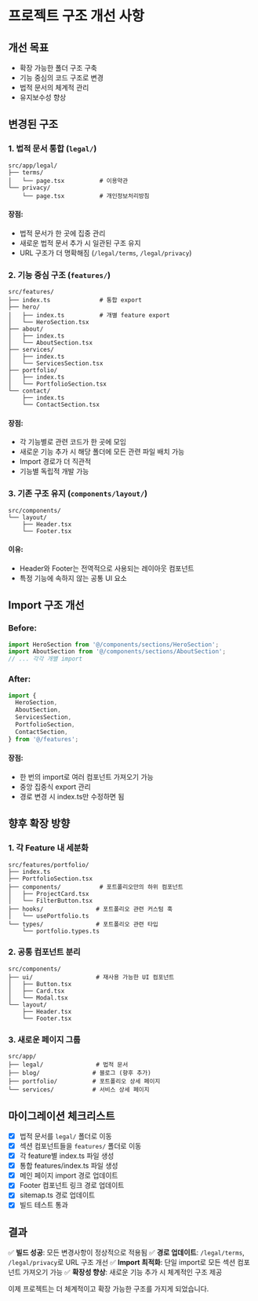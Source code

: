 # 프로젝트 구조 개선 사항

## 개선 목표
- 확장 가능한 폴더 구조 구축
- 기능 중심의 코드 구조로 변경
- 법적 문서의 체계적 관리
- 유지보수성 향상

## 변경된 구조

### 1. 법적 문서 통합 (`legal/`)
```
src/app/legal/
├── terms/
│   └── page.tsx          # 이용약관
└── privacy/
    └── page.tsx          # 개인정보처리방침
```

#### 장점:
- 법적 문서가 한 곳에 집중 관리
- 새로운 법적 문서 추가 시 일관된 구조 유지
- URL 구조가 더 명확해짐 (`/legal/terms`, `/legal/privacy`)

### 2. 기능 중심 구조 (`features/`)
```
src/features/
├── index.ts              # 통합 export
├── hero/
│   ├── index.ts          # 개별 feature export
│   └── HeroSection.tsx
├── about/
│   ├── index.ts
│   └── AboutSection.tsx
├── services/
│   ├── index.ts
│   └── ServicesSection.tsx
├── portfolio/
│   ├── index.ts
│   └── PortfolioSection.tsx
└── contact/
    ├── index.ts
    └── ContactSection.tsx
```

#### 장점:
- 각 기능별로 관련 코드가 한 곳에 모임
- 새로운 기능 추가 시 해당 폴더에 모든 관련 파일 배치 가능
- Import 경로가 더 직관적
- 기능별 독립적 개발 가능

### 3. 기존 구조 유지 (`components/layout/`)
```
src/components/
└── layout/
    ├── Header.tsx
    └── Footer.tsx
```

#### 이유:
- Header와 Footer는 전역적으로 사용되는 레이아웃 컴포넌트
- 특정 기능에 속하지 않는 공통 UI 요소

## Import 구조 개선

### Before:
```typescript
import HeroSection from '@/components/sections/HeroSection';
import AboutSection from '@/components/sections/AboutSection';
// ... 각각 개별 import
```

### After:
```typescript
import {
  HeroSection,
  AboutSection,
  ServicesSection,
  PortfolioSection,
  ContactSection,
} from '@/features';
```

#### 장점:
- 한 번의 import로 여러 컴포넌트 가져오기 가능
- 중앙 집중식 export 관리
- 경로 변경 시 index.ts만 수정하면 됨

## 향후 확장 방향

### 1. 각 Feature 내 세분화
```
src/features/portfolio/
├── index.ts
├── PortfolioSection.tsx
├── components/           # 포트폴리오만의 하위 컴포넌트
│   ├── ProjectCard.tsx
│   └── FilterButton.tsx
├── hooks/               # 포트폴리오 관련 커스텀 훅
│   └── usePortfolio.ts
└── types/               # 포트폴리오 관련 타입
    └── portfolio.types.ts
```

### 2. 공통 컴포넌트 분리
```
src/components/
├── ui/                  # 재사용 가능한 UI 컴포넌트
│   ├── Button.tsx
│   ├── Card.tsx
│   └── Modal.tsx
└── layout/
    ├── Header.tsx
    └── Footer.tsx
```

### 3. 새로운 페이지 그룹
```
src/app/
├── legal/               # 법적 문서
├── blog/               # 블로그 (향후 추가)
├── portfolio/          # 포트폴리오 상세 페이지
└── services/           # 서비스 상세 페이지
```

## 마이그레이션 체크리스트

- [x] 법적 문서를 `legal/` 폴더로 이동
- [x] 섹션 컴포넌트들을 `features/` 폴더로 이동
- [x] 각 feature별 index.ts 파일 생성
- [x] 통합 features/index.ts 파일 생성
- [x] 메인 페이지 import 경로 업데이트
- [x] Footer 컴포넌트 링크 경로 업데이트
- [x] sitemap.ts 경로 업데이트
- [x] 빌드 테스트 통과

## 결과

✅ **빌드 성공**: 모든 변경사항이 정상적으로 적용됨
✅ **경로 업데이트**: `/legal/terms`, `/legal/privacy`로 URL 구조 개선
✅ **Import 최적화**: 단일 import로 모든 섹션 컴포넌트 가져오기 가능
✅ **확장성 향상**: 새로운 기능 추가 시 체계적인 구조 제공

이제 프로젝트는 더 체계적이고 확장 가능한 구조를 가지게 되었습니다.